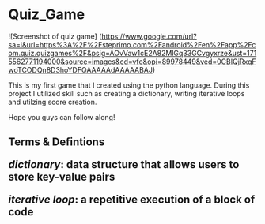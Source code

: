 # **Quiz_Game**

![Screenshot of quiz game]
(https://www.google.com/url?sa=i&url=https%3A%2F%2Fsteprimo.com%2Fandroid%2Fen%2Fapp%2Fcom.quiz.quizgames%2F&psig=AOvVaw1cE2A82MlGq33GCvgyxrze&ust=1715562771194000&source=images&cd=vfe&opi=89978449&ved=0CBIQjRxqFwoTCODQn8D3hoYDFQAAAAAdAAAAABAJ)

This is my first game that I created using the python language. During this project I utilized skill such as creating a dictionary, writing iterative loops and utilzing score creation.

Hope you guys can follow along!

<h2>Terms & Defintions

*dictionary*: data structure that allows users to store key-value pairs

*iterative loop*: a repetitive execution of a block of code

